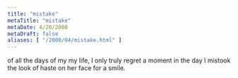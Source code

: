```yaml
---
title: "mistake"
metaTitle: "mistake"
metaDate: 4/20/2000
metaDraft: false
aliases: [ "/2000/04/mistake.html" ]
---
```


of all the days of my
my life, I only truly
regret a moment in
the day I mistook
the look of haste on
her face for a
smile.

